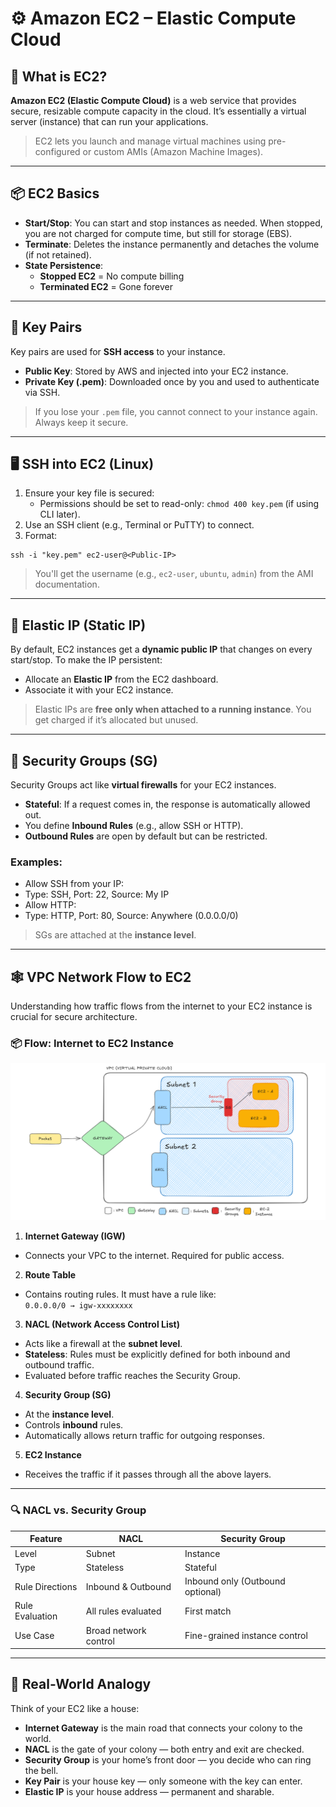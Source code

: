 # ⚙️ Amazon EC2 – Elastic Compute Cloud

## 🚀 What is EC2?

**Amazon EC2 (Elastic Compute Cloud)** is a web service that provides secure, resizable compute capacity in the cloud. It’s essentially a virtual server (instance) that can run your applications.

> EC2 lets you launch and manage virtual machines using pre-configured or custom AMIs (Amazon Machine Images).

---

## 📦 EC2 Basics

- **Start/Stop**: You can start and stop instances as needed. When stopped, you are not charged for compute time, but still for storage (EBS).
- **Terminate**: Deletes the instance permanently and detaches the volume (if not retained).
- **State Persistence**:
  - **Stopped EC2** = No compute billing
  - **Terminated EC2** = Gone forever

---

## 🔐 Key Pairs

Key pairs are used for **SSH access** to your instance.

- **Public Key**: Stored by AWS and injected into your EC2 instance.
- **Private Key (.pem)**: Downloaded once by you and used to authenticate via SSH.

> If you lose your `.pem` file, you cannot connect to your instance again. Always keep it secure.

---

## 🖥️ SSH into EC2 (Linux)

1. Ensure your key file is secured:
   - Permissions should be set to read-only: `chmod 400 key.pem` (if using CLI later).
2. Use an SSH client (e.g., Terminal or PuTTY) to connect.
3. Format:
```
ssh -i "key.pem" ec2-user@<Public-IP>
```

> You'll get the username (e.g., `ec2-user`, `ubuntu`, `admin`) from the AMI documentation.

---

## 📍 Elastic IP (Static IP)

By default, EC2 instances get a **dynamic public IP** that changes on every start/stop. To make the IP persistent:

- Allocate an **Elastic IP** from the EC2 dashboard.
- Associate it with your EC2 instance.

> Elastic IPs are **free only when attached to a running instance**. You get charged if it’s allocated but unused.

---

## 🔐 Security Groups (SG)

Security Groups act like **virtual firewalls** for your EC2 instances.

- **Stateful**: If a request comes in, the response is automatically allowed out.
- You define **Inbound Rules** (e.g., allow SSH or HTTP).
- **Outbound Rules** are open by default but can be restricted.

### Examples:
- Allow SSH from your IP:
- Type: SSH, Port: 22, Source: My IP
- Allow HTTP:
- Type: HTTP, Port: 80, Source: Anywhere (0.0.0.0/0)

> SGs are attached at the **instance level**.

---

## 🕸️ VPC Network Flow to EC2

Understanding how traffic flows from the internet to your EC2 instance is crucial for secure architecture.

### 📦 Flow: Internet to EC2 Instance

![VPC Architecture](architecture.png)

1. **Internet Gateway (IGW)**  
- Connects your VPC to the internet. Required for public access.

2. **Route Table**  
- Contains routing rules. It must have a rule like:  
  `0.0.0.0/0 → igw-xxxxxxxx`

3. **NACL (Network Access Control List)**  
- Acts like a firewall at the **subnet level**.
- **Stateless**: Rules must be explicitly defined for both inbound and outbound traffic.
- Evaluated before traffic reaches the Security Group.

4. **Security Group (SG)**  
- At the **instance level**.
- Controls **inbound** rules.
- Automatically allows return traffic for outgoing responses.

5. **EC2 Instance**  
- Receives the traffic if it passes through all the above layers.

---

### 🔍 NACL vs. Security Group

| Feature | NACL | Security Group |
|--------|------|----------------|
| Level | Subnet | Instance |
| Type | Stateless | Stateful |
| Rule Directions | Inbound & Outbound | Inbound only (Outbound optional) |
| Rule Evaluation | All rules evaluated | First match |
| Use Case | Broad network control | Fine-grained instance control |

---

## 🧠 Real-World Analogy

Think of your EC2 like a house:

- **Internet Gateway** is the main road that connects your colony to the world.
- **NACL** is the gate of your colony — both entry and exit are checked.
- **Security Group** is your home’s front door — you decide who can ring the bell.
- **Key Pair** is your house key — only someone with the key can enter.
- **Elastic IP** is your house address — permanent and sharable.
